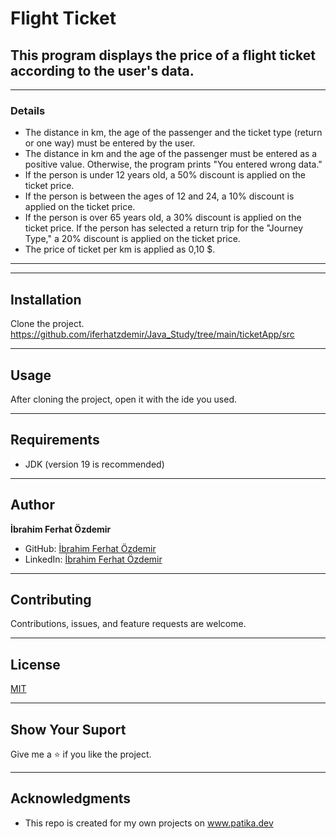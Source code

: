 # Flight Ticket
## This program displays the price of a flight ticket according to the user's data.

--- 

### Details
* The distance in km, the age of the passenger and the ticket type
  (return or one way) must be entered by the user.
* The distance in km and the age of the passenger must be entered
  as a positive value. Otherwise, the program prints "You entered wrong data."
* If the person is under 12 years old, a 50% discount is applied on
  the ticket price.
* If the person is between the ages of 12 and 24, a 10% discount is
  applied on the ticket price.
* If the person is over 65 years old, a 30% discount is applied on the
  ticket price.
  If the person has selected a return trip for the "Journey Type,"
  a 20% discount is applied on the ticket price.
* The price of ticket per km is applied as 0,10 $.

---
---




## Installation
Clone the project.
https://github.com/iferhatzdemir/Java_Study/tree/main/ticketApp/src

---

## Usage
After cloning the project, open it with the ide you used.

---

## Requirements
* JDK (version 19 is recommended)

---

## Author
**İbrahim Ferhat Özdemir**

* GitHub: [İbrahim Ferhat Özdemir](https://github.com/iferhatzdemir)
* LinkedIn: [İbrahim Ferhat Özdemir](https://www.linkedin.com/in/ibrahim-ferhat-%C3%B6zdemir-4304b4139/
  )
---

## Contributing
Contributions, issues, and feature requests are welcome.

---

## License

[MIT](https://choosealicense.com/licenses/mit/)

---

## Show Your Suport
Give me a &#11088; if you like the project.

---

## Acknowledgments
* This repo is created for my own projects on www.patika.dev



